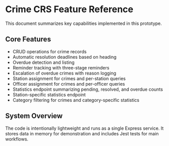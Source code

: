 # Crime CRS Feature Reference

This document summarizes key capabilities implemented in this prototype.

## Core Features
- CRUD operations for crime records
- Automatic resolution deadlines based on heading
- Overdue detection and listing
- Reminder tracking with three-stage reminders
- Escalation of overdue crimes with reason logging
- Station assignment for crimes and per-station queries
- Officer assignment for crimes and per-officer queries
- Statistics endpoint summarizing pending, resolved, and overdue counts
- Station-specific statistics endpoint
- Category filtering for crimes and category-specific statistics

## System Overview
The code is intentionally lightweight and runs as a single Express service. It stores data in memory for demonstration and includes Jest tests for main workflows.
